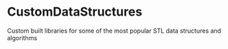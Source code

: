# CustomDataStructures
Custom built libraries for some of the most popular STL data structures and algorithms
